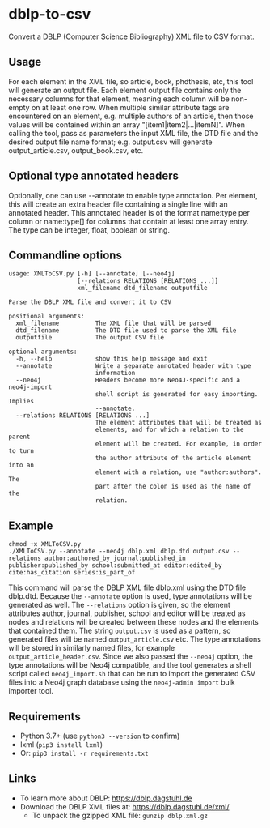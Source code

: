 # dblp-to-csv
Convert a DBLP (Computer Science Bibliography) XML file to CSV format.

## Usage
For each element in the XML file, so article, book, phdthesis, etc, this tool will generate an output file.
Each element output file contains only the necessary columns for that element, meaning each column will be non-empty on at least one row.
When multiple similar attribute tags are encountered on an element, e.g. multiple authors of an article, then those values will be contained within an array "[item1|item2|...|itemN]".
When calling the tool, pass as parameters the input XML file, the DTD file and the desired output file name format; e.g. output.csv will generate output_article.csv, output_book.csv, etc.

## Optional type annotated headers
Optionally, one can use --annotate to enable type annotation. Per element, this will create an extra header file containing a single line with an annotated header. This annotated header is of the format name:type per column or name:type[] for columns that contain at least one array entry. The type can be integer, float, boolean or string.

## Commandline options
```
usage: XMLToCSV.py [-h] [--annotate] [--neo4j]
                   [--relations RELATIONS [RELATIONS ...]]
                   xml_filename dtd_filename outputfile

Parse the DBLP XML file and convert it to CSV

positional arguments:
  xml_filename          The XML file that will be parsed
  dtd_filename          The DTD file used to parse the XML file
  outputfile            The output CSV file

optional arguments:
  -h, --help            show this help message and exit
  --annotate            Write a separate annotated header with type
                        information
  --neo4j               Headers become more Neo4J-specific and a neo4j-import
                        shell script is generated for easy importing. Implies
                        --annotate.
  --relations RELATIONS [RELATIONS ...]
                        The element attributes that will be treated as
                        elements, and for which a relation to the parent
                        element will be created. For example, in order to turn
                        the author attribute of the article element into an
                        element with a relation, use "author:authors". The
                        part after the colon is used as the name of the
                        relation.

```

## Example
```
chmod +x XMLToCSV.py
./XMLToCSV.py --annotate --neo4j dblp.xml dblp.dtd output.csv --relations author:authored_by journal:published_in publisher:published_by school:submitted_at editor:edited_by cite:has_citation series:is_part_of
```
This command will parse the DBLP XML file dblp.xml using the DTD file dblp.dtd. Because the ```--annotate``` option is used, type annotations will be generated as well. The ```--relations``` option is given, so the element attributes author, journal, publisher, school and editor will be treated as nodes and relations will be created between these nodes and the elements that contained them. The string ```output.csv``` is used as a pattern, so generated files will be named ```output_article.csv``` etc. The type annotations will be stored in similarly named files, for example ```output_article_header.csv```. Since we also passed the ```--neo4j``` option, the type annotations will be Neo4j compatible, and the tool generates a shell script called ```neo4j_import.sh``` that can be run to import the generated CSV files into a Neo4j graph database using the ```neo4j-admin import``` bulk importer tool.

## Requirements
- Python 3.7+ (use ```python3 --version``` to confirm)
- lxml (```pip3 install lxml```)
- Or: ```pip3 install -r requirements.txt```

## Links
- To learn more about DBLP: https://dblp.dagstuhl.de
- Download the DBLP XML files at: https://dblp.dagstuhl.de/xml/
  - To unpack the gzipped XML file: ```gunzip dblp.xml.gz```
